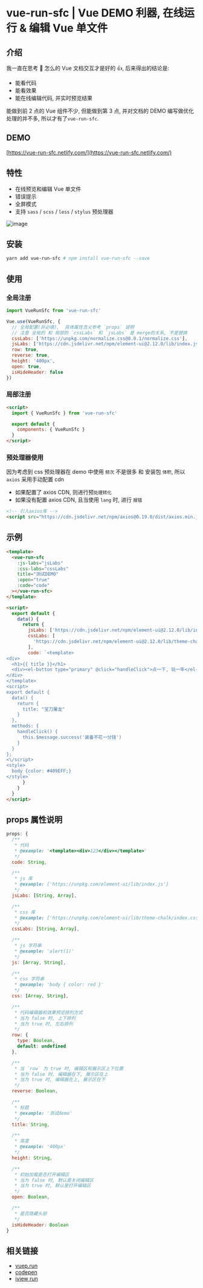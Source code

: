 # vue-run-sfc | Vue DEMO 利器, 在线运行 & 编辑 Vue 单文件

## 介绍

我一直在思考 🤔 怎么的 Vue 文档交互才是好的 👍, 后来得出的结论是:

- 能看代码
- 能看效果
- 能在线编辑代码, 并实时预览结果

能做到前 2 点的 Vue 组件不少, 但能做到第 3 点, 并对文档的 DEMO 编写做优化处理的并不多, 所以才有了`vue-run-sfc`.

## DEMO

[https://vue-run-sfc.netlify.com/](https://vue-run-sfc.netlify.com/)

## 特性

- 在线预览和编辑 Vue 单文件
- 错误提示
- 全屏模式
- 支持 `sass` / `scss` / `less` / `stylus` 预处理器

![image](https://raw.githubusercontent.com/dream2023/images/master/vue-run-sfc.6etlb7pxsj.gif)

## 安装

```bash
yarn add vue-run-sfc # npm install vue-run-sfc --save
```

## 使用

### 全局注册

```js
import VueRunSfc from 'vue-run-sfc'

Vue.use(VueRunSfc, {
  // 全局配置(非必填),  具体属性含义参考 `props` 说明
  // 注意 全局的 和 局部的 `cssLabs` 和 `jsLabs` 是 merge的关系, 不是替换
  cssLabs: ['https://unpkg.com/normalize.css@8.0.1/normalize.css'],
  jsLabs: ['https://cdn.jsdelivr.net/npm/element-ui@2.12.0/lib/index.js'],
  row: true,
  reverse: true,
  height: '400px',
  open: true,
  isHideHeader: false
})
```

### 局部注册

```html
<script>
  import { VueRunSfc } from 'vue-run-sfc'

  export default {
    components: { VueRunSfc }
  }
</script>
```

### 预处理器使用

因为考虑到 css 预处理器在 demo 中使用 `频次` 不是很多 和 安装包 `体积`, 所以 `axios` 采用手动配置 cdn

- 如果配置了 axios CDN, 则进行预`处理转化`
- 如果没有配置 axios CDN, 且当使用 `lang` 时, 进行 `报错`

```html
<!-- 引入axios库 -->
<script src="https://cdn.jsdelivr.net/npm/axios@0.19.0/dist/axios.min.js"></script>
```

## 示例

```html
<template>
  <vue-run-sfc
    :js-labs="jsLabs"
    :css-labs="cssLabs"
    title="测试DEMO"
    :open="true"
    :code="code"
  ></vue-run-sfc>
</template>

<script>
  export default {
    data() {
      return {
        jsLabs: ['https://cdn.jsdelivr.net/npm/element-ui@2.12.0/lib/index.js'],
        cssLabs: [
          'https://cdn.jsdelivr.net/npm/element-ui@2.12.0/lib/theme-chalk/index.css'
        ],
        code: `<template>
<div>
  <h1>{{ title }}</h1>
  <div><el-button type="primary" @click="handleClick">点一下, 玩一年</el-button></div>
</div>
</template>
<script>
export default {
  data() {
    return {
      title: "宝刀屠龙"
    }
  },
  methods: {
    handleClick() {
      this.$message.success('装备不花一分钱')
    }
  }
};
<\/script>
<style>
  body {color: #409EFF;}
</style>`
      }
    }
  }
</script>
```

## props 属性说明

```js
props: {
  /**
   * 代码
   * @example: '<template><div>123</div></template>'
   */
  code: String,

  /**
   * js 库
   * @example: ['https://unpkg.com/element-ui/lib/index.js']
   */
  jsLabs: [String, Array],

  /**
   * css 库
   * @example: ['https://unpkg.com/element-ui/lib/theme-chalk/index.css']
   */
  cssLabs: [String, Array],

  /**
   * js 字符串
   * @example: 'alert(1)'
   */
  js: [Array, String],

  /**
   * css 字符串
   * @example: 'body { color: red }'
   */
  css: [Array, String],

  /**
   * 代码编辑器和效果预览排列方式
   * 当为 false 时, 上下排列
   * 当为 true 时, 左右排列
   */
  row: {
    type: Boolean,
    default: undefined
  },

  /**
   * 当 `row` 为 true 时, 编辑区和展示区上下位置
   * 当为 false 时, 编辑器在下, 展示区在上
   * 当为 true 时, 编辑器在上, 展示区在下
   */
  reverse: Boolean,

  /**
   * 标题
   * @example: '测试demo'
   */
  title: String,

  /**
   * 高度
   * @example: '400px'
   */
  height: String,

  /**
   * 初始加载是否打开编辑区
   * 当为 false 时, 默认是关闭编辑区
   * 当为 true 时, 默认是打开编辑区
   */
  open: Boolean,

  /**
   * 是否隐藏头部
   */
  isHideHeader: Boolean
}
```

## 相关链接

- [vuep.run](https://vuep.run/)
- [codepen](http://codepen.io/)
- [iview run](https://run.iviewui.com/)
